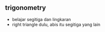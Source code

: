 ## trigonometry
- belajar segitiga dan lingkaran
- right triangle dulu, abis itu segitiga yang lain

